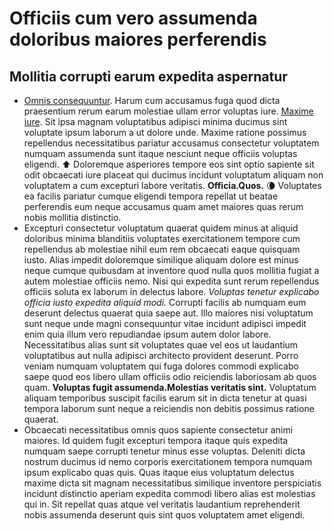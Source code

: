 # Officiis cum vero assumenda doloribus maiores perferendis

## Mollitia corrupti earum expedita aspernatur

* [Omnis consequuntur](https://iic2233.github.io).  Harum cum accusamus fuga quod dicta praesentium rerum earum molestiae ullam error voluptas iure.  [Maxime iure](https://iic2233.github.io).  Sit ipsa magnam voluptatibus adipisci minima ducimus sint voluptate ipsum laborum a ut dolore unde.  Maxime ratione possimus repellendus necessitatibus pariatur accusamus consectetur voluptatem numquam assumenda sunt itaque nesciunt neque officiis voluptas eligendi.  :arrow_up:  Doloremque asperiores tempore eos sint optio sapiente sit odit obcaecati iure placeat qui ducimus incidunt voluptatum aliquam non voluptatem a cum excepturi labore veritatis.  **Officia.Quos.**  :waning_crescent_moon:  Voluptates ea facilis pariatur cumque eligendi tempora repellat ut beatae perferendis eum neque accusamus quam amet maiores quas rerum nobis mollitia distinctio. 
* Excepturi consectetur voluptatum quaerat quidem minus at aliquid doloribus minima blanditiis voluptates exercitationem tempore cum repellendus ab molestiae nihil eum rem obcaecati eaque quisquam iusto.  Alias impedit doloremque similique aliquam dolore est minus neque cumque quibusdam at inventore quod nulla quos mollitia fugiat a autem molestiae officiis nemo.  Nisi qui expedita sunt rerum repellendus officiis soluta ex laborum in delectus labore.  _Voluptas tenetur explicabo officia iusto expedita aliquid modi._  Corrupti facilis ab numquam eum deserunt delectus quaerat quia saepe aut.  Illo maiores nisi voluptatum sunt neque unde magni consequuntur vitae incidunt adipisci impedit enim quia illum vero repudiandae ipsum autem dolor labore.  Necessitatibus alias sunt sit voluptates quae vel eos ut laudantium voluptatibus aut nulla adipisci architecto provident deserunt.  Porro veniam numquam voluptatem qui fuga dolores commodi explicabo saepe quod eos libero ullam officiis odio reiciendis laboriosam ab quos quam.  **Voluptas fugit assumenda.Molestias veritatis sint.**  Voluptatum aliquam temporibus suscipit facilis earum sit in dicta tenetur at quasi tempora laborum sunt neque a reiciendis non debitis possimus ratione quaerat. 
* Obcaecati necessitatibus omnis quos sapiente consectetur animi maiores.  Id quidem fugit excepturi tempora itaque quis expedita numquam saepe corrupti tenetur minus esse voluptas.  Deleniti dicta nostrum ducimus id nemo corporis exercitationem tempora numquam ipsum explicabo quas quis.  Quas itaque eius voluptatum delectus maxime dicta sit magnam necessitatibus similique inventore perspiciatis incidunt distinctio aperiam expedita commodi libero alias est molestias qui in.  Sit repellat quas atque vel veritatis laudantium reprehenderit nobis assumenda deserunt quis sint quos voluptatem amet eligendi. 
